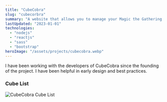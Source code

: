 ```yaml
---
title: "CubeCobra"
slug: "cubecorbra"
summary: "A website that allows you to manage your Magic the Gathering cube."
lastUpdated: "2023-01-01"
technologies:
  - "nodejs"
  - "reactjs"
  - "sass"
  - "bootstrap"
heroImage: "/assets/projects/cubecobra.webp"
---
```


I have been working with the developers of CubeCobra since the founding of the project.
I have been helpful in early design and best practices.

### Cube List

![CubeCobra Cube List](/assets/projects/cubecobra-cube-list.webp)
